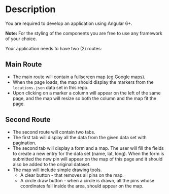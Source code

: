 # Description

You are required to develop an application using Angular 6+. 

**Note:** For the styling of the components you are free to use any framework of your choice. 

Your application needs to have two (2) routes:

## Main Route
* The main route will contain a fullscreen map (eg Google maps).
* When the page loads, the map should display the markers from the `locations.json` data set in this repo. 
* Upon clicking on a marker a column will appear on the left of the same page, and the map will resize so both the column and the map fit the page.

## Second Route
* The second route will contain two tabs.
* The first tab will display all the data from the given data set with pagination.
* The second tab will display a form and a map. The user will fill the fields to create a new entry for the data set (name, lat, long). When the form is submitted the new pin will appear on the map of this page and it should also be added to the original dataset. 
* The map will include simple drawing tools. 
    * A clear button - that removes all pins on the map.
    * A circle draw button - when a circle is drawn, all the pins whose coordinates fall inside the area, should appear on the map.
